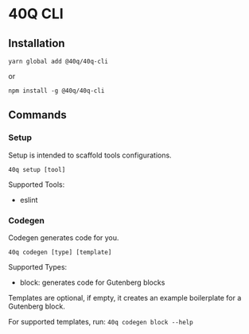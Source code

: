 # 40Q CLI

## Installation
```
yarn global add @40q/40q-cli
```
or
```
npm install -g @40q/40q-cli
```

## Commands

### Setup
Setup is intended to scaffold tools configurations.

```
40q setup [tool]
```

Supported Tools:
* eslint

### Codegen
Codegen generates code for you.

```
40q codegen [type] [template]
```

Supported Types:
* block: generates code for Gutenberg blocks

Templates are optional, if empty, it creates an example boilerplate for a Gutenberg block.

For supported templates, run: `40q codegen block --help`

